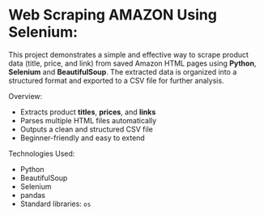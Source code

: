 # Web Scraping AMAZON Using Selenium:

This project demonstrates a simple and effective way to scrape product data (title, price, and link) from saved Amazon HTML pages using **Python**, **Selenium** and **BeautifulSoup**. The extracted data is organized into a structured format and exported to a CSV file for further analysis.

Overview:

- Extracts product **titles**, **prices**, and **links**
- Parses multiple HTML files automatically
- Outputs a clean and structured CSV file
- Beginner-friendly and easy to extend

Technologies Used:

- Python 
- BeautifulSoup
- Selenium
- pandas
- Standard libraries: `os`
